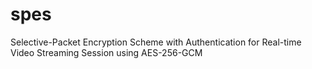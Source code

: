 # spes
Selective-Packet Encryption Scheme with Authentication for Real-time Video Streaming Session using AES-256-GCM
